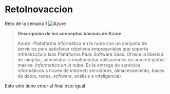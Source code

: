 # RetoInovaccion
Reto de la semana 1
![Azure](/images/azure-informacion1.jpg)
> **Descripción de los conceptos básicos de Azure**
>
>_Azure_ -Plataforma informática en la nube con un conjunto de servicios para satisfacer objetivos empresariales que soporta Infrestructura Iaas Plataforma Paas Software Saas. Ofrece la libertad de cimpilar, administrar e implementar aplicaciones en una red global masiva.
>_Informatica en la nube:_ Es la entrega de servicios informáticos a través de internet) servidores, almacenamiento, bases de datos, redes, software, análisis e inteligencia)

Esto sólo tiene enter al final
esto igual
